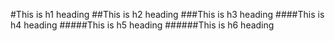 #This is h1 heading
##This is h2 heading
###This is h3 heading
####This is h4 heading
#####This is h5 heading
######This is h6 heading
